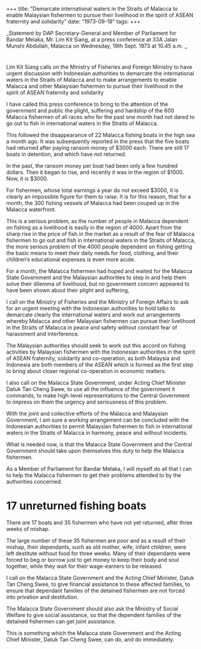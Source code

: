 +++ 
title: "Demarcate international waters in the Straits of Malacca to enable Malaysian fishermen to pursue their livelihood in the spirit of ASEAN fraternity and solidarity"
date: "1973-09-19"
tags:
+++

_Statement by DAP Secretary-General and Member of Parliament for Bandar Melaka, Mr. Lim Kit Siang, at a press conference at 33A Jalan Munshi Abdullah, Malacca on Wednesday, 19th Sept. 1973 at 10.45 a.m.	_							
# 
Lim Kit Siang calls on the Ministry of Fisheries and Foreign Ministry to have urgent discussion with Indonesian authorities to demarcate the international waters in the Straits of Malacca and to make arrangements to enable  Malacca and other Malaysian fishermen to pursue their livelihood in the spirit of ASEAN fraternity and solidarity		

I have called this press conference to bring to the attention of the government and public the plight, suffering and hardship of the 600 Malacca fishermen of all races who for the past one month had not dared to go out to fish in international waters in the Straits of Malacca.

This followed the disappearance of 22 Malacca fishing boats in the high sea a month ago. It was subsequently reported in the press that the five boats had returned after paying ransom money of $3000 each. There are still 17 boats in detention, and which have not returned.

In the past, the ransom money per boat had been only a few hundred dollars. Then it began to rise, and recently it was in the region of $1000. Now, it is $3000.</u>

For fishermen, whose total earnings a year do not exceed $3000, it is clearly an impossible figure for them to raise. It is for this reason, that for a month, the 300 fishing vessels of Malacca had been couped up in the Malacca waterfront.

This is a serious problem, as the number of people in Malacca dependent on fishing as a livelihood is easily in the region of 4000. Apart from the sharp rise in the price of fish in the market as a result of the fear of Malacca fishermen to go out and fish in international waters in the Straits of Malacca, the more serious problem of the 4000 people dependent on fishing getting the basic means to meet their daily needs for food, clothing, and their children’s educational expenses is even more acute.

For a month, the Malacca fishermen had hoped and waited for the Malacca State Government and the Malaysian authorities to step in and help them solve their dilemma of livelihood, but no government concern appeared to have been shown about their plight and suffering,

I call on the Ministry of Fisheries and the Ministry of Foreign Affairs to ask for an urgent meeting with the Indonesian authorities to hold talks to demarcate clearly the international waters and work out arrangements whereby Malacca and other Malaysian fishermen can pursue their livelihood in the Straits of Malacca in peace and safety without constant fear of harassment and interference.

The Malaysian authorities should seek to work out this accord on fishing activities by Malaysian fishermen with the Indonesian authorities in the spirit of ASEAN fraternity, solidarity and co-operation, as both Malaysia and Indonesia are both members of the ASEAN which is formed as the first step to bring about closer regional co-operation in economic matters.

I also call on the Malacca State Government, under Acting Chief Minister Datuk Tan Cheng Swee, to use all the influence of the government it commands, to make high-level representations to the Central Government to impress on them the urgency and seriousness of this problem.

With the joint and collective efforts of the Malacca and Malaysian Government, I am sure a working arrangement can be concluded with the Indonesian authorities to permit Malaysian fishermen to fish in international waters in the Straits of Malacca in harmony, peace and without incidents.

What is needed now, is that the Malacca State Government and the Central Government should take upon themselves this duty to help the Malacca fishermen.

As a Member of Parliament for Bandar Melaka, I will myself do all that I can to help the Malacca fishermen to get their problems attended to by the authorities concerned.

# 17 unreturned fishing boats

There are 17 boats and 35 fishermen who have not yet returned, after three weeks of mishap.

The large number of these 35 fishermen are poor and as a result of their mishap, their dependants, such as old mother, wife, infant children, were left destitute without food for three weeks. Many of their dependants were forced to beg or borrow just to get money to keep their body and soul together, while they wait for their wage-earners to be released.

I call on the Malacca State Government and the Acting Chief Minister, Datuk Tan Cheng Swee, to give financial assistance to these affected families, to ensure that dependant families of the detained fishermen are not forced into privation and destitution.

The Malacca State Government should also ask the Ministry of Social Welfare to give social assistance, so that the dependent families of the detained fishermen can get joint assistance.

This is something which the Malacca state Government and the Acting Chief Minister, Datuk Tan Cheng Swee, can do, and do immediately.
 
